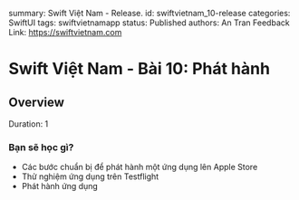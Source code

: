 summary: Swift Việt Nam - Release.
id: swiftvietnam_10-release
categories: SwiftUI
tags: swiftvietnamapp
status: Published
authors: An Tran
Feedback Link: https://swiftvietnam.com

# Swift Việt Nam - Bài 10: Phát hành
<!-- ------------------------ -->
## Overview
Duration: 1

### Bạn sẽ học gì?
- Các bước chuẩn bị để phát hành một ứng dụng lên Apple Store
- Thử nghiệm ứng dụng trên Testflight
- Phát hành ứng dụng

